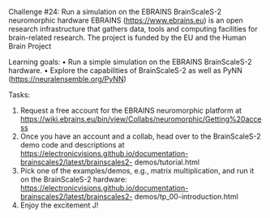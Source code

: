 Challenge #24: Run a simulation on the EBRAINS BrainScaleS-2 neuromorphic 
hardware 
EBRAINS  (https://www.ebrains.eu)  is  an  open  research  infrastructure  that  gathers  data,  tools  and 
computing facilities for brain-related research. The project is funded by the EU and the Human Brain Project 
 
Learning goals: 
•  Run a simple simulation on the EBRAINS BrainScaleS-2 hardware. 
•  Explore the capabilities of BrainScaleS-2 as well as PyNN (https://neuralensemble.org/PyNN) 
 
Tasks: 
1.  Request a free account for the EBRAINS neuromorphic platform at 
https://wiki.ebrains.eu/bin/view/Collabs/neuromorphic/Getting%20access  
2.  Once you have an account and a collab, head over to the BrainScaleS-2 demo code and 
descriptions at https://electronicvisions.github.io/documentation-brainscales2/latest/brainscales2-
demos/tutorial.html    
3.  Pick one of the examples/demos, e.g., matrix multiplication, and run it on the BrainScaleS-2 
hardware: https://electronicvisions.github.io/documentation-brainscales2/latest/brainscales2-
demos/tp_00-introduction.html    
4.  Enjoy the excitement J! 
 